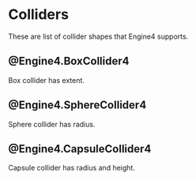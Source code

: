 # Colliders

These are list of collider shapes that Engine4 supports.

## @Engine4.BoxCollider4

Box collider has extent.

## @Engine4.SphereCollider4

Sphere collider has radius.

## @Engine4.CapsuleCollider4

Capsule collider has radius and height.
